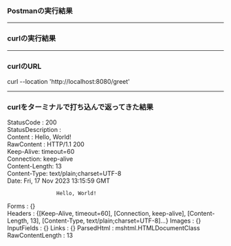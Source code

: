### Postmanの実行結果




 * * * 


### curlの実行結果



 * * * 


### curlのURL

curl --location 'http://localhost:8080/greet'


 * * * 


### curlをターミナルで打ち込んで返ってきた結果

StatusCode        : 200                                                                                                                    
StatusDescription :                                                                                                                        
Content           : Hello, World!                                                                                                          
RawContent        : HTTP/1.1 200                                                                                                           
Keep-Alive: timeout=60                                                                                                 
Connection: keep-alive                                                                                                 
Content-Length: 13                                                                                                     
Content-Type: text/plain;charset=UTF-8                                                                                 
Date: Fri, 17 Nov 2023 13:15:59 GMT

                    Hello, World!                                                                                                          
Forms             : {}                                                                                                                     
Headers           : {[Keep-Alive, timeout=60], [Connection, keep-alive], [Content-Length, 13], [Content-Type, text/plain;charset=UTF-8]...}
Images            : {}
InputFields       : {}
Links             : {}
ParsedHtml        : mshtml.HTMLDocumentClass
RawContentLength  : 13

